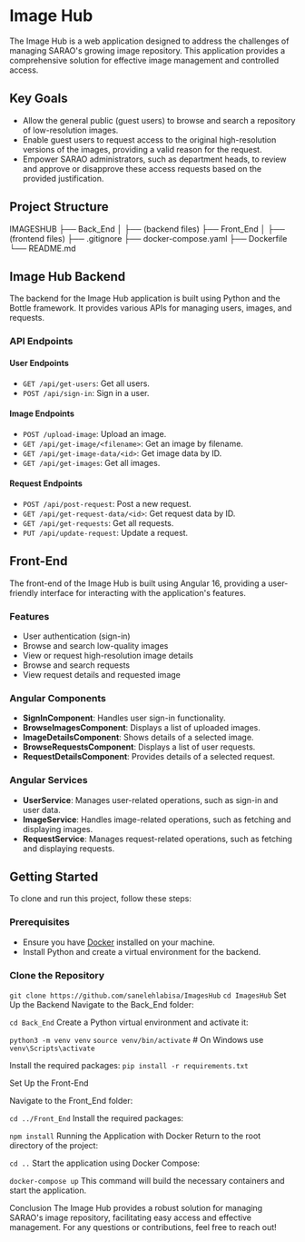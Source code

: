 # Image Hub

The Image Hub is a web application designed to address the challenges of managing SARAO's growing image repository. This application provides a comprehensive solution for effective image management and controlled access.

## Key Goals

- Allow the general public (guest users) to browse and search a repository of low-resolution images.
- Enable guest users to request access to the original high-resolution versions of the images, providing a valid reason for the request.
- Empower SARAO administrators, such as department heads, to review and approve or disapprove these access requests based on the provided justification.

## Project Structure

IMAGESHUB
├── Back_End
│   ├── (backend files)
├── Front_End
│   ├── (frontend files)
├── .gitignore
├── docker-compose.yaml
├── Dockerfile
└── README.md

## Image Hub Backend

The backend for the Image Hub application is built using Python and the Bottle framework. It provides various APIs for managing users, images, and requests.

### API Endpoints

#### User Endpoints
- `GET /api/get-users`: Get all users.
- `POST /api/sign-in`: Sign in a user.

#### Image Endpoints
- `POST /upload-image`: Upload an image.
- `GET /api/get-image/<filename>`: Get an image by filename.
- `GET /api/get-image-data/<id>`: Get image data by ID.
- `GET /api/get-images`: Get all images.

#### Request Endpoints
- `POST /api/post-request`: Post a new request.
- `GET /api/get-request-data/<id>`: Get request data by ID.
- `GET /api/get-requests`: Get all requests.
- `PUT /api/update-request`: Update a request.

## Front-End

The front-end of the Image Hub is built using Angular 16, providing a user-friendly interface for interacting with the application's features.

### Features
- User authentication (sign-in)
- Browse and search low-quality images
- View or request high-resolution image details
- Browse and search requests
- View request details and requested image

### Angular Components
- **SignInComponent**: Handles user sign-in functionality.
- **BrowseImagesComponent**: Displays a list of uploaded images.
- **ImageDetailsComponent**: Shows details of a selected image.
- **BrowseRequestsComponent**: Displays a list of user requests.
- **RequestDetailsComponent**: Provides details of a selected request.

### Angular Services
- **UserService**: Manages user-related operations, such as sign-in and user data.
- **ImageService**: Handles image-related operations, such as fetching and displaying images.
- **RequestService**: Manages request-related operations, such as fetching and displaying requests.

## Getting Started

To clone and run this project, follow these steps:

### Prerequisites

- Ensure you have [Docker](https://www.docker.com/) installed on your machine.
- Install Python and create a virtual environment for the backend.

### Clone the Repository

`git clone https://github.com/sanelehlabisa/ImagesHub`
`cd ImagesHub`
Set Up the Backend
Navigate to the Back_End folder:

`cd Back_End`
Create a Python virtual environment and activate it:

`python3 -m venv venv`
`source venv/bin/activate`  # On Windows use `venv\Scripts\activate`

Install the required packages:
`pip install -r requirements.txt`

Set Up the Front-End

Navigate to the Front_End folder:

`cd ../Front_End`
Install the required packages:

`npm install`
Running the Application with Docker
Return to the root directory of the project:

`cd ..`
Start the application using Docker Compose:

`docker-compose up`
This command will build the necessary containers and start the application.

Conclusion
The Image Hub provides a robust solution for managing SARAO's image repository, facilitating easy access and effective management. For any questions or contributions, feel free to reach out!